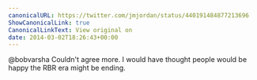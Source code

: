 ```yaml
---
canonicalURL: https://twitter.com/jmjordan/status/440191484877213696
ShowCanonicalLink: true
CanonicalLinkText: View original on
date: 2014-03-02T18:26:43+00:00
---
```

@bobvarsha Couldn't agree more. I would have thought people would be happy the RBR era might be ending.